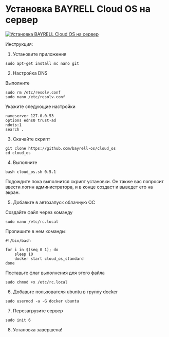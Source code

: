 # Установка BAYRELL Cloud OS на сервер

[![Установка BAYRELL Cloud OS на сервер](https://img.youtube.com/vi/TlzsL3pxKn4/0.jpg)](https://www.youtube.com/watch?v=TlzsL3pxKn4)

Инструкция:

1) Установите приложения

```
sudo apt-get install mc nano git
```

2) Настройка DNS

Выполните
```
sudo rm /etc/resolv.conf
sudo nano /etc/resolv.conf
```

Укажите следующие настройки

```
nameserver 127.0.0.53
options edns0 trust-ad
ndots:1
search .
```

3) Скачайте скрипт

```
git clone https://github.com/bayrell-os/cloud_os
cd cloud_os
```

4) Выполните

```
bash cloud_os.sh 0.5.1
```

Подождите пока выполнится скрипт установки. Он также вас попросит ввести логин администратора, и в конце создаст и выведет его на экран.

5) Добавьте в автозапуск облачную ОС

Создайте файл через команду

```
sudo nano /etc/rc.local
```

Пропишите в нем команды:

```
#!/bin/bash

for i in $(seq 0 1); do
	sleep 10
	docker start cloud_os_standard
done
```

Поставьте флаг выполнения для этого файла

```
sudo chmod +x /etc/rc.local
```

6) Добавьте пользователя ubuntu в группу docker

```
sudo usermod -a -G docker ubuntu
```

7) Перезагрузите сервер

```
sudo init 6
```

8) Установка завершена!
